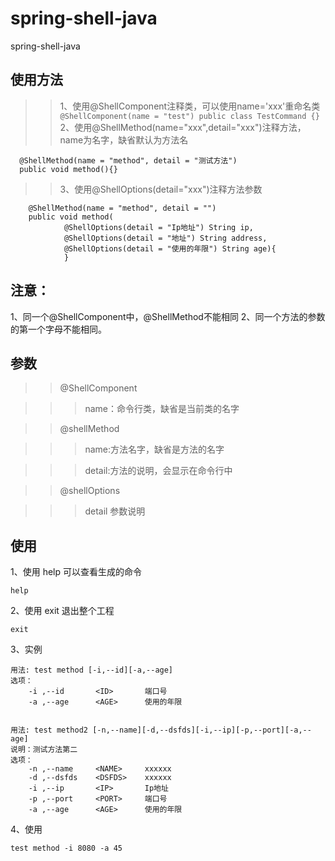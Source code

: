 # spring-shell-java
spring-shell-java

## 使用方法
>> 1、使用@ShellComponent注释类，可以使用name='xxx'重命名类
    `````
    @ShellComponent(name = "test")
    public class TestCommand {}
    `````
>> 2、使用@ShellMethod(name="xxx",detail="xxx")注释方法，name为名字，缺省默认为方法名
`````
  @ShellMethod(name = "method", detail = "测试方法")
  public void method(){}
`````
>> 3、使用@ShellOptions(detail="xxx")注释方法参数
``````
    @ShellMethod(name = "method", detail = "")
    public void method(
            @ShellOptions(detail = "Ip地址") String ip,
            @ShellOptions(detail = "地址") String address,
            @ShellOptions(detail = "使用的年限") String age){
            }
``````

## 注意：
1、同一个@ShellComponent中，@ShellMethod不能相同
2、同一个方法的参数的第一个字母不能相同。

## 参数
>> @ShellComponent

>>> name：命令行类，缺省是当前类的名字

>> @shellMethod

>>> name:方法名字，缺省是方法的名字

>>> detail:方法的说明，会显示在命令行中

>> @shellOptions

>>> detail 参数说明

## 使用
1、使用 help 可以查看生成的命令
``````
help
``````
2、使用 exit 退出整个工程
``````
exit
``````
3、实例
``````
用法: test method [-i,--id][-a,--age]
选项：
    -i ,--id       <ID>       端口号
    -a ,--age      <AGE>      使用的年限


用法: test method2 [-n,--name][-d,--dsfds][-i,--ip][-p,--port][-a,--age]
说明：测试方法第二
选项：
    -n ,--name     <NAME>     xxxxxx
    -d ,--dsfds    <DSFDS>    xxxxxx
    -i ,--ip       <IP>       Ip地址
    -p ,--port     <PORT>     端口号
    -a ,--age      <AGE>      使用的年限

``````

4、使用
`````
test method -i 8080 -a 45
`````
